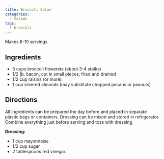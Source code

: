 ```yaml
---
title: Broccoli Salad
categories:
  - Salads
tags:
  - broccoli
---
```


Makes 8-10 servings.

## Ingredients

- 5 cups broccoli flowerets (about 3-4 stalks)
- 1/2 |b. bacon, cut in small pieces, fried and drained
- 1/2 cup raisins (or more)
- 1 cup slivered almonds (may substitute chopped pecans or peanuts)

## Directions

All ingredients can be prepared the day before and placed in separate plastic bags or
containers. Dressing can be mixed and stored in refrigerator. Combine everything just
before serving and toss with dressing.

**Dressing:**

- 1 cup mayonnaise
- 1/2 cup sugar
- 2 tablespoons red vinegar.
